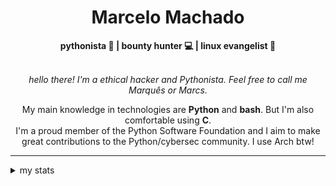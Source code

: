 <h1 align="center"> Marcelo Machado </h1> <!-- <img src="https://tryhackme-badges.s3.amazonaws.com/mmaachado.png" alt="TryHackMe"> -->
    
<div align="center">
<b>pythonista 🐍 | bounty hunter 💻 | linux evangelist 🐧</b>
<br>
<br>

<i>hello there! I'm a ethical hacker and Pythonista. Feel free to call me Marquês or Marcs.</i>

<p>

My main knowledge in technologies are **Python** and **bash**. But I'm also comfortable using **C**. <br/>
I'm a proud member of the Python Software Foundation and I aim to make great contributions to the Python/cybersec community. I use Arch btw!
</p>

</div>

---

<details closed>    
<summary>my stats</summary>

<!--START_SECTION:waka-->
**I'm an Early 🐤** 

```text
🌞 Morning    51 commits     ███░░░░░░░░░░░░░░░░░░░░░░   14.66% 
🌆 Daytime    141 commits    ██████████░░░░░░░░░░░░░░░   40.52% 
🌃 Evening    143 commits    ██████████░░░░░░░░░░░░░░░   41.09% 
🌙 Night      13 commits     █░░░░░░░░░░░░░░░░░░░░░░░░   3.74%

```


📊 **This Week I Spent My Time On** 

```text
⌚︎ Time Zone: America/Sao_Paulo

💬 Programming Languages: 
Markdown                 8 hrs 19 mins       ████████████████████░░░░░   81.7% 
TOML                     49 mins             ██░░░░░░░░░░░░░░░░░░░░░░░   8.12% 
HTML                     28 mins             █░░░░░░░░░░░░░░░░░░░░░░░░   4.59% 
YAML                     15 mins             ░░░░░░░░░░░░░░░░░░░░░░░░░   2.58% 
Bash                     12 mins             ░░░░░░░░░░░░░░░░░░░░░░░░░   2.04%

🔥 Editors: 
Obsidian                 4 hrs 18 mins       ██████████░░░░░░░░░░░░░░░   42.32% 
Zed                      3 hrs 18 mins       ████████░░░░░░░░░░░░░░░░░   32.48% 
VS Code                  2 hrs 34 mins       ██████░░░░░░░░░░░░░░░░░░░   25.21%

💻 Operating System: 
Linux                    5 hrs 25 mins       █████████████░░░░░░░░░░░░   53.28% 
Windows                  4 hrs 45 mins       ███████████░░░░░░░░░░░░░░   46.72%

```


 Last Updated on 11/07/2025
<!--END_SECTION:waka-->

<!-- <div>
        <a target="_blank" rel="noopener noreferrer" href="https://github.com/mmaachado?tab=repositories"><img src="https://github-readme-stats.vercel.app/api/top-langs/?username=mmaachado&hide=html,css,swift,ruby&langs_count=6&hide_border=true&layout=compact&show_icons=true&line_height=10&theme=transparent&title_color=4a86d1&custom_title=favourite%20languages"
       alt="most used languages" align="right"></a>
     <a target="_blank" rel="noopener noreferrer" href="https://wakatime.com/@mmachado"><img width="400rem" src="https://github-readme-stats.vercel.app/api/wakatime?username=mmachado&theme=transparent&hide_border=true&hide=markdown,html,css,text,other,yaml,json,prolog,dart,docker,xml,gitconfig,TSQL&hide_title=true&line_height=50&langs_count=4&layout=default" alt="wakatime stats" align="left" /></a> 
        

</div>

 <img src="https://raw.githubusercontent.com/MicaelliMedeiros/micaellimedeiros/master/image/computer-illustration.png" min-width="400px" max-width="400px" width="400px" align="right" alt="computer-illustration.png"> -->
<!-- [![Buy me a coffee](https://img.shields.io/badge/Buy%20Me%20a%20Coffee-ffdd00?style=for-the-badge&logo=buy-me-a-coffee&logoColor=black)](https://www.buymeacoffee.com/anticodingclub) -->

</details>
